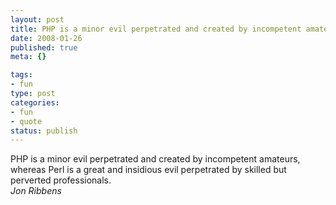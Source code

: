 ```yaml
--- 
layout: post
title: PHP is a minor evil perpetrated and created by incompetent amateurs, whereas Perl is a great and insidious evil perpetrated by skilled but perverted professionals.
date: 2008-01-26
published: true
meta: {}

tags: 
- fun
type: post
categories: 
- fun
- quote
status: publish
---
```

PHP is a minor evil perpetrated and created by incompetent amateurs, whereas Perl is a great and insidious evil perpetrated by skilled but perverted professionals.<br />_Jon Ribbens_
